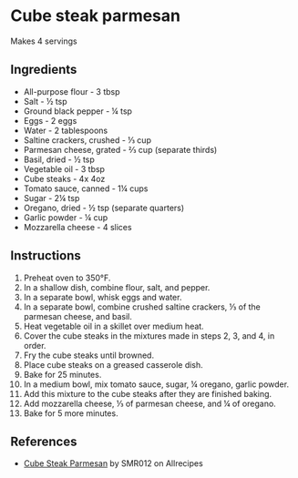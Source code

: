 # Cube steak parmesan

Makes 4 servings

## Ingredients

- All-purpose flour - 3 tbsp
- Salt - &half; tsp
- Ground black pepper - &frac14; tsp
- Eggs - 2 eggs
- Water - 2 tablespoons
- Saltine crackers, crushed - &frac13; cup
- Parmesan cheese, grated - &frac23; cup (separate thirds)
- Basil, dried - &half; tsp
- Vegetable oil - 3 tbsp
- Cube steaks - 4x 4oz
- Tomato sauce, canned - 1&frac14; cups
- Sugar - 2&frac14; tsp
- Oregano, dried - &half; tsp (separate quarters)
- Garlic powder - &frac14; cup
- Mozzarella cheese - 4 slices

## Instructions

1. Preheat oven to 350&deg;F.
2. In a shallow dish, combine flour, salt, and pepper.
3. In a separate bowl, whisk eggs and water.
4. In a separate bowl, combine crushed saltine crackers, &frac13; of the parmesan cheese, and basil.
5. Heat vegetable oil in a skillet over medium heat.
6. Cover the cube steaks in the mixtures made in steps 2, 3, and 4, in order.
7. Fry the cube steaks until browned.
8. Place cube steaks on a greased casserole dish.
9. Bake for 25 minutes.
10. In a medium bowl, mix tomato sauce, sugar, &frac14; oregano, garlic powder.
11. Add this mixture to the cube steaks after they are finished baking.
12. Add mozzarella cheese, &frac13; of parmesan cheese, and &frac14; of oregano.
13. Bake for 5 more minutes.

## References

- [Cube Steak Parmesan](https://www.allrecipes.com/recipe/77276/cube-steak-parmesan/) by SMR012 on Allrecipes
